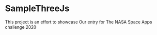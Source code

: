 # SampleThreeJs

This project is an effort to showcase Our entry for The NASA Space Apps challenge 2020
